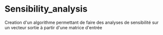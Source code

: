 # Sensibility_analysis
 Creation d'un algorithme permettant de faire des analyses de sensibilité sur un vecteur sortie à partir d'une matrice d'entrée

